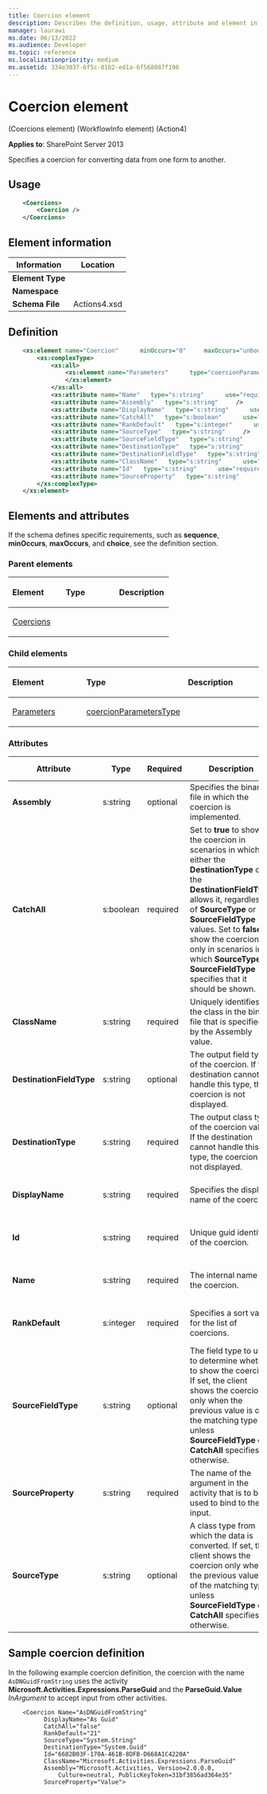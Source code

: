 ```yaml
---
title: Coercion element
description: Describes the definition, usage, attribute and element information for Coercion element, which specifies a coercion for converting data from one form to another.
manager: laurawi
ms.date: 06/13/2022
ms.audience: Developer
ms.topic: reference
ms.localizationpriority: medium
ms.assetid: 334e3037-6f5c-01b2-ed1a-6f568087f196
---
```


# Coercion element

(Coercions element) (WorkflowInfo element) (Action4)

**Applies to**: SharePoint Server 2013

Specifies a coercion for converting data from one form to another.

## Usage

```XML 
    <Coercions>
        <Coercion />
    </Coercions>
```

## Element information

| Information | Location |
|-------------|----------|
| **Element Type** | |
| **Namespace** | |
| **Schema File** | Actions4.xsd |

## Definition

```XML
    <xs:element name="Coercion"      minOccurs="0"     maxOccurs="unbounded"    >
        <xs:complexType>
            <xs:all>
                <xs:element name="Parameters"      type="coercionParametersType" minOccurs="0"     maxOccurs="1"    >
                </xs:element>
            </xs:all>
            <xs:attribute name="Name"   type="s:string"      use="required"     />
            <xs:attribute name="Assembly"   type="s:string"     />
            <xs:attribute name="DisplayName"   type="s:string"      use="required"     />
            <xs:attribute name="CatchAll"   type="s:boolean"      use="required"     />
            <xs:attribute name="RankDefault"   type="s:integer"      use="required"     />
            <xs:attribute name="SourceType"   type="s:string"     />
            <xs:attribute name="SourceFieldType"   type="s:string"     />
            <xs:attribute name="DestinationType"   type="s:string"      use="required"     />
            <xs:attribute name="DestinationFieldType"   type="s:string"     />
            <xs:attribute name="ClassName"   type="s:string"      use="required"     />
            <xs:attribute name="Id"   type="s:string"      use="required"     />
            <xs:attribute name="SourceProperty"   type="s:string"      use="required"     />
        </xs:complexType>
    </xs:element>
```

## Elements and attributes

If the schema defines specific requirements, such as **sequence**, **minOccurs**, **maxOccurs**, and **choice**, see the definition section.

### Parent elements

<table>
<colgroup>
<col width="33%" />
<col width="33%" />
<col width="33%" />
</colgroup>
<thead>
<tr class="header">
<th align="left"><p>Element</p></th>
<th align="left"><p>Type</p></th>
<th align="left"><p>Description</p></th>
</tr>
</thead>
<tbody>
<tr class="odd">
<td align="left"><p><a href="coercions-element-workflowinfo-elementaction4.md">Coercions</a></p></td>
<td align="left"><p></p></td>
<td align="left"><p></p></td>
</tr>
</tbody>
</table>

### Child elements

<table>
<colgroup>
<col width="33%" />
<col width="33%" />
<col width="33%" />
</colgroup>
<thead>
<tr class="header">
<th align="left"><p>Element</p></th>
<th align="left"><p>Type</p></th>
<th align="left"><p>Description</p></th>
</tr>
</thead>
<tbody>
<tr class="odd">
<td align="left"><p><a href="parameters-element-coercion-elementcoercions-elementworkflowinfo-elementaction4.md">Parameters</a></p></td>
<td align="left"><p><a href="coercionparameterstype-complextype-action4.md">coercionParametersType</a></p></td>
<td align="left"><p></p></td>
</tr>
</tbody>
</table>

### Attributes

| Attribute | Type | Required | Description | Possible values |
| --- | --- | --- | --- | --- |
| **Assembly** | s:string | optional | Specifies the binary file in which the coercion is implemented. | Values of the s:string type. |
| **CatchAll** | s:boolean | required | Set to **true** to show the coercion in scenarios in which either the **DestinationType** or the **DestinationFieldType** allows it, regardless of **SourceType** or **SourceFieldType** values. Set to **false** to show the coercion only in scenarios in which **SourceType** or **SourceFieldType** specifies that it should be shown. | Values of the s:boolean type. |
| **ClassName** | s:string | required | Uniquely identifies the class in the binary file that is specified by the Assembly value. | Values of the s:string type. |
| **DestinationFieldType** | s:string | optional | The output field type of the coercion. If the destination cannot handle this type, the coercion is not displayed. | Values of the s:string type. |
| **DestinationType** | s:string | required | The output class type of the coercion value. If the destination cannot handle this type, the coercion is not displayed. | Values of the s:string type. |
| **DisplayName** | s:string | required | Specifies the display name of the coercion. | Values of the s:string type. |
| **Id** | s:string | required | Unique guid identifier of the coercion. | Values of the s:string type. |
| **Name** | s:string | required | The internal name for the coercion. | Values of the s:string type. |
| **RankDefault** | s:integer | required | Specifies a sort value for the list of coercions. | Values of the s:integer type. |
| **SourceFieldType** | s:string | optional | The field type to use to determine whether to show the coercion. If set, the client shows the coercion only when the previous value is of the matching type unless **SourceFieldType** or **CatchAll** specifies otherwise. | Values of the s:string type. |
| **SourceProperty** | s:string | required | The name of the argument in the activity that is to be used to bind to the input. | Values of the s:string type. |
| **SourceType** | s:string | optional | A class type from which the data is converted. If set, the client shows the coercion only when the previous value is of the matching type unless **SourceFieldType** or **CatchAll** specifies otherwise. | Values of the s:string type. |

## Sample coercion definition

In the following example coercion definition, the coercion with the name `AsDNGuidFromString` uses the activity **Microsoft.Activities.Expressions.ParseGuid** and the **ParseGuid.Value** *InArgument* to accept input from other activities.

```
    <Coercion Name="AsDNGuidFromString"
          DisplayName="As Guid"
          CatchAll="false"
          RankDefault="21"
          SourceType="System.String"
          DestinationType="System.Guid"
          Id="6682B03F-170A-461B-8DFB-D668A1C4220A"
          ClassName="Microsoft.Activities.Expressions.ParseGuid"
          Assembly="Microsoft.Activities, Version=2.0.0.0,
              Culture=neutral, PublicKeyToken=31bf3856ad364e35"
          SourceProperty="Value">
```
